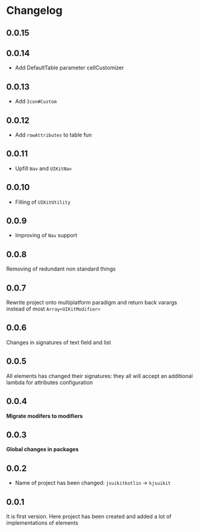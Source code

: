 # Changelog

## 0.0.15

## 0.0.14

* Add DefaultTable parameter cellCustomizer

## 0.0.13

* Add `Icon#Custom`

## 0.0.12

* Add `rowAttributes` to table fun

## 0.0.11

* Upfill `Nav` and `UIKitNav`

## 0.0.10

* Filling of `UIKitUtility`

## 0.0.9

* Improving of `Nav` support

## 0.0.8

Removing of redundant non standard things

## 0.0.7

Rewrite project onto multiplatform paradigm and return back varargs instead of most `Array<UIKitModifier>`

## 0.0.6

Changes in signatures of text field and list

## 0.0.5

All elements has changed their signatures: they all will accept an additional lambda for attributes configuration

## 0.0.4

__Migrate modifers to modifiers__

## 0.0.3

__Global changes in packages__

## 0.0.2

* Name of project has been changed: `jsuikitkotlin` -> `kjsuikit`

## 0.0.1

It is first version. Here project has been created and added a lot of implementations of elements
